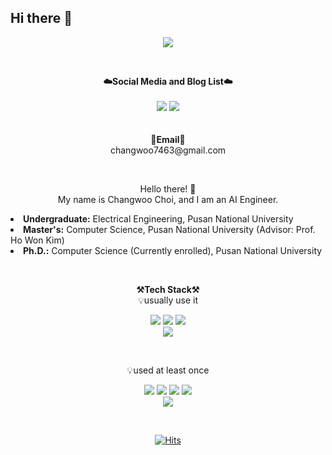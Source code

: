 ## Hi there 👋

<p align = "center">
<img src="https://capsule-render.vercel.app/api?type=waving&color=auto&height=300&section=header&text=Hello!&fontSize=70" />
</p>
<br>

<p align="center">
    <Strong>☁️Social Media and Blog List☁️</Strong><br><br>
    <a href="https://www.instagram.com/c_woo000/" target="_blank"><img src="https://img.shields.io/badge/Instagram-E4405F?logo=Instagram&logoColor=white"/></a>
    <a href="https://velog.io/@changwoo7463" target="_blank"><img src = "https://img.shields.io/badge/Velog-20C997?logo=velog&logoColor=white"></a>
    <br>
<br><br>
<Strong>📧Email📧</Strong><br>changwoo7463@gmail.com<br>
</p>

<br>

<p align="center">
Hello there! 👐<br>
My name is Changwoo Choi, and I am an AI Engineer.<br>
  <li><strong>Undergraduate:</strong> Electrical Engineering, Pusan National University</li>
  <li><strong>Master's:</strong> Computer Science, Pusan National University (Advisor: Prof. Ho Won Kim)</li>
  <li><strong>Ph.D.:</strong> Computer Science (Currently enrolled), Pusan National University</li>
</p>


<br>
<p align="center">
    <Strong>⚒️Tech Stack⚒️</Strong><br>
    💡usually use it
</p>

<p align="center" display="inline-block">
    <img src="https://img.shields.io/badge/Python-3776AB?style=for-the-badge&logo=Python&logoColor=white">
    <img src="https://img.shields.io/badge/Django-092E20?style=for-the-badge&logo=Django&logoColor=white">
    <img src="https://img.shields.io/badge/AWS-232F3E?style=for-the-badge&logo=Amazon AWS&logoColor=white"><br>
    <img src="https://img.shields.io/badge/Docker-2496ED?style=for-the-badge&logo=Docker&logoColor=white">
</p><br>

<p align="center">
    💡used at least once
</p>

<p align="center" display="inline-block">
 
  <img src="https://img.shields.io/badge/html-E34F26?style=for-the-badge&logo=html5&logoColor=white">
    <img src="https://img.shields.io/badge/css-1572B6?style=for-the-badge&logo=css3&logoColor=white">
      <img src="https://img.shields.io/badge/javascript-F7DF1E?style=for-the-badge&logo=javascript&logoColor=black">
    <img src="https://img.shields.io/badge/React-61DAFB?style=for-the-badge&logo=React&logoColor=white"> <br>
    <img src="https://img.shields.io/badge/svelte-E34F26?style=for-the-badge&logo=svelte&logoColor=white">
</p>


<br>

<div align=center>

[![Hits](https://hits.seeyoufarm.com/api/count/incr/badge.svg?url=https%3A%2F%2Fgithub.com%2Fccw7463%2Fhit-counter&count_bg=%2379C83D&title_bg=%23555555&icon=&icon_color=%23E7E7E7&title=hits&edge_flat=false)](https://hits.seeyoufarm.com)
